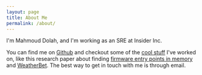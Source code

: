 ```yaml
---
layout: page
title: About Me
permalink: /about/
---
```


I'm Mahmoud Dolah, and I'm working as an SRE at Insider Inc.

You can find me on [Github][my-github] and checkout some of the [cool stuff][my-projects] I've worked on, like this research paper about finding [firmware entry points in memory][project-firmware] and [WeatherBet][weatherbet].
The best way to get in touch with me is through email.


[my-github]: https://github.com/MahmoudDolah
[my-twitter]: https://twitter.com/themooouud
[my-projects]: https://github.com/MahmoudDolah?tab=repositories
[project-firmware]: https://github.com/MahmoudDolah/Firmware-Entry-Points-In-Memory
[weatherbet]: https://github.com/Abeyy/WeatherBet
